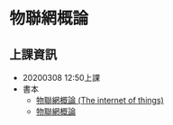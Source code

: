 # 物聯網概論

## 上課資訊
- 20200308 12:50上課
- 書本
  - [物聯網概論 (The internet of things)](https://www.tenlong.com.tw/products/9789862766989)
  - [物聯網概論](https://www.books.com.tw/products/0010854218?loc=M_0009_008)
